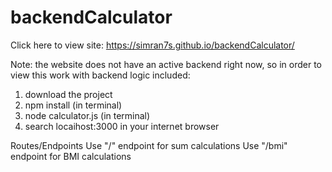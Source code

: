 # backendCalculator


Click here to view site:
https://simran7s.github.io/backendCalculator/ 

Note: the website does not have an active backend right now, so in order to view this work with backend logic included:
1) download the project
2) npm install (in terminal)
3) node calculator.js (in terminal)
4) search locaihost:3000 in your internet browser



Routes/Endpoints 
Use "/" endpoint for sum calculations
Use "/bmi" endpoint for BMI calculations
